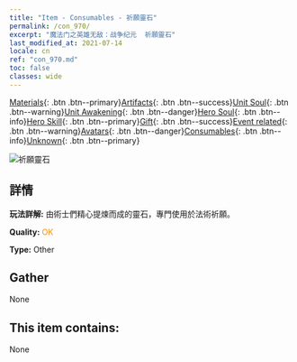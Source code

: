 ```yaml
---
title: "Item - Consumables - 祈願靈石"
permalink: /con_970/
excerpt: "魔法门之英雄无敌：战争纪元  祈願靈石"
last_modified_at: 2021-07-14
locale: cn
ref: "con_970.md"
toc: false
classes: wide
---
```

 [Materials](/ItemsCN/){: .btn .btn--primary}[Artifacts](/ItemsCN/Artifacts/){: .btn .btn--success}[Unit Soul](/ItemsCN/UnitSoul/){: .btn .btn--warning}[Unit Awakening](/ItemsCN/UnitAwakening/){: .btn .btn--danger}[Hero Soul](/ItemsCN/HeroSoul/){: .btn .btn--info}[Hero Skill](/ItemsCN/HeroSkill/){: .btn .btn--primary}[Gift](/ItemsCN/Gift/){: .btn .btn--success}[Event related](/ItemsCN/Events/){: .btn .btn--warning}[Avatars](/ItemsCN/Avatars/){: .btn .btn--danger}[Consumables](/ItemsCN/Consumables/){: .btn .btn--info}[Unknown](/ItemsCN/Unknown/){: .btn .btn--primary}

 ![祈願靈石](/images/t/artifact_41004.png)

## 詳情
 **玩法詳解:** 由術士們精心提煉而成的靈石，專門使用於法術祈願。

 **Quality:** <span style="color: #FF8C00">OK</span>

 **Type:** Other

## Gather

  None

## This item contains:

  None


